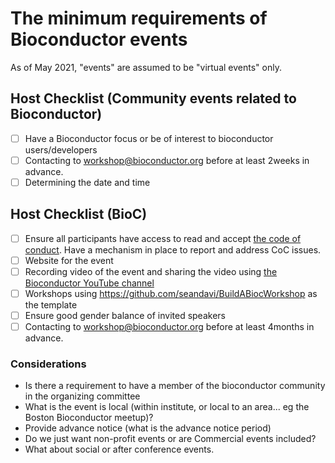 # The minimum requirements of Bioconductor events

As of May 2021, "events" are assumed to be "virtual events" only.


## Host Checklist (Community events related to Bioconductor)

- [ ] Have a Bioconductor focus or be of interest to bioconductor users/developers
- [ ] Contacting to workshop@bioconductor.org before at least 2weeks in advance.
- [ ] Determining the date and time

## Host Checklist (BioC)

- [ ] Ensure all participants have access to read and accept [the code of conduct](http://bioconductor.org/about/code-of-conduct/). Have a mechanism in place to report and address CoC issues.
- [ ] Website for the event
- [ ] Recording video of the event and sharing the video using [the Bioconductor YouTube channel](https://www.youtube.com/user/bioconductor)
- [ ] Workshops using https://github.com/seandavi/BuildABiocWorkshop as the template
- [ ] Ensure good gender balance of invited speakers
- [ ] Contacting to workshop@bioconductor.org before at least 4months in advance.

### Considerations

- Is there a requirement to have a member of the bioconductor community in the organizing committee
- What is the event is local (within institute, or local to an area... eg the Boston Bioconductor meetup)?
- Provide advance notice (what is the advance notice period)
- Do we just want non-profit events or are Commercial events included?
- What about social or after conference events.
